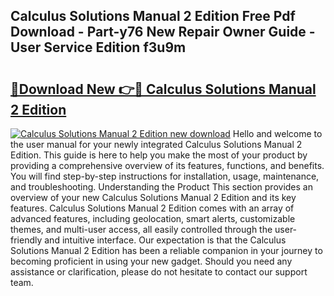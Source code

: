 ## Calculus Solutions Manual 2 Edition Free Pdf Download - Part-y76 New Repair Owner Guide - User Service Edition f3u9m

# <h2><a href="http://bc57959.oget.top/?id=Calculus+Solutions+Manual+2+Edition">🔗Download New 👉🔴 Calculus Solutions Manual 2 Edition</a></h2>

[![Calculus Solutions Manual 2 Edition new download](https://i.imgur.com/5g1atiW.png)](http://bc57959.oget.top/?id=Calculus+Solutions+Manual+2+Edition)
Hello and welcome to the user manual for your newly integrated Calculus Solutions Manual 2 Edition. This guide is here to help you make the most of your product by providing a comprehensive overview of its features, functions, and benefits. You will find step-by-step instructions for installation, usage, maintenance, and troubleshooting. Understanding the Product This section provides an overview of your new Calculus Solutions Manual 2 Edition and its key features. Calculus Solutions Manual 2 Edition comes with an array of advanced features, including geolocation, smart alerts, customizable themes, and multi-user access, all easily controlled through the user-friendly and intuitive interface. Our expectation is that the Calculus Solutions Manual 2 Edition has been a reliable companion in your journey to becoming proficient in using your new gadget. Should you need any assistance or clarification, please do not hesitate to contact our support team.
